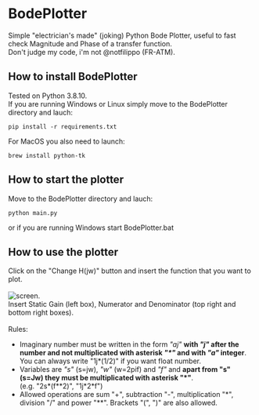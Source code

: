 # BodePlotter
Simple "electrician's made" (joking) Python Bode Plotter, useful to fast check Magnitude and Phase of a transfer function. <br/> 
Don't judge my code, i'm not @notfilippo (FR-ATM).

## How to install BodePlotter
Tested on Python 3.8.10.<br/>
If you are running Windows or Linux simply move to the BodePlotter directory and lauch:

```
pip install -r requirements.txt
```

For MacOS you also need to launch:

```
brew install python-tk
```

## How to start the plotter
Move to the BodePlotter directory and lauch:

```
python main.py
```
or if you are running Windows start BodePlotter.bat

## How to use the plotter
Click on the "Change H(jw)" button and insert the function that you want to plot.<br/>
<br/>
![screen](https://user-images.githubusercontent.com/94357442/145812793-ec1fff7f-9255-41c0-a8dd-4ee504f85514.png).<br/>
Insert Static Gain (left box), Numerator and Denominator (top right and bottom right boxes). <br/>
<br/>
Rules: <br/>
- Imaginary number must be written in the form *"aj"* **with *"j"* after the number and not multiplicated with asterisk *"&ast;"* and with *"a"* integer**. <br/>
You can always write "1j&ast;(1/2)" if you want float number. <br/>
- Variables are *"s"* (s=jw), *"w"* (w=2pif) and *"f"* and **apart from "s" (s=Jw) they must be multiplicated with asterisk "*"**. <br/>
(e.g. "2s*(f**2)", "1j&ast;2&ast;f")
- Allowed operations are sum "+", subtraction "-", multiplication "&ast;", division "/" and power "&ast;&ast;". Brackets "(", ")" are also allowed. 